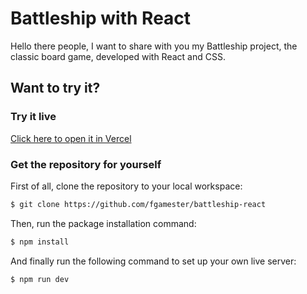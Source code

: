 # Battleship with React
Hello there people, I want to share with you my Battleship project, the classic board game, developed with React and CSS.

## Want to try it?
### Try it live
[Click here to open it in Vercel](https://battleship-react-lyart.vercel.app)

### Get the repository for yourself
First of all, clone the repository to your local workspace:
```bash
$ git clone https://github.com/fgamester/battleship-react
```
Then, run the package installation command:
```bash
$ npm install
```
And finally run the following command to set up your own live server:
```bash
$ npm run dev
```
